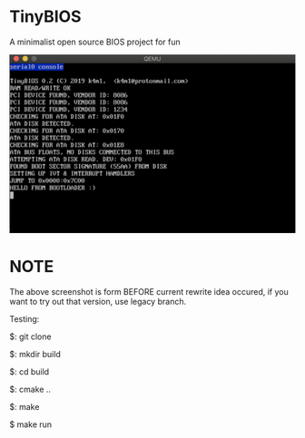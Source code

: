# TinyBIOS
A minimalist open source BIOS project for fun

![Alt text](/screenshot.png?raw=true)

# NOTE
The above screenshot is form BEFORE current rewrite idea occured, if you
want to try out that version, use legacy branch. 

Testing:

  $: git clone 
  
  $: mkdir build 
  
  $: cd build
 
  $: cmake ..
  
  $: make 

  $ make run

